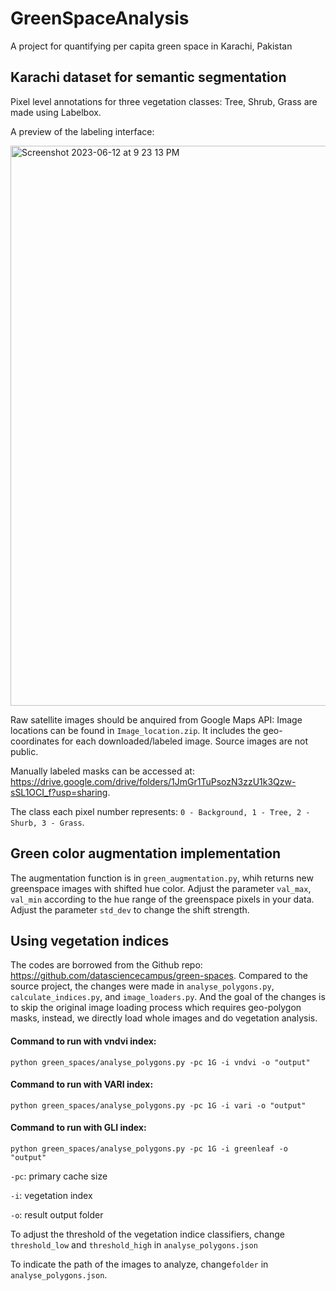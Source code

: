 # GreenSpaceAnalysis
A project for quantifying per capita green space in Karachi, Pakistan


## Karachi dataset for semantic segmentation

Pixel level annotations for three vegetation classes: Tree, Shrub, Grass are made using Labelbox. 

A preview of the labeling interface:

<img width="896" alt="Screenshot 2023-06-12 at 9 23 13 PM" src="https://github.com/ChunaraLab/GreenSpaceAnalysis/assets/30038903/db48e5f2-c0e5-44e2-b9a4-5caad5e878ff">



Raw satellite images should be anquired from Google Maps API: Image locations can be found in ```` Image_location.zip ````. It includes the geo-coordinates for each downloaded/labeled image. Source images are not public. 

Manually labeled masks can be accessed at: https://drive.google.com/drive/folders/1JmGr1TuPsozN3zzU1k3Qzw-sSL1OCI_f?usp=sharing. 

The class each pixel number represents:  ````0 - Background, 1 - Tree, 2 - Shurb, 3 - Grass````.


## Green color augmentation implementation
The augmentation function is in ````green_augmentation.py````, whih returns new greenspace images with shifted hue color. Adjust the parameter ````val_max````, ````val_min```` according to the hue range of the greenspace pixels in your data. Adjust the parameter ````std_dev```` to change the shift strength.


## Using vegetation indices

The codes are borrowed from the Github repo: https://github.com/datasciencecampus/green-spaces. Compared to the source project, the changes were made in ````analyse_polygons.py````, ````calculate_indices.py````, and ````image_loaders.py````. And the goal of the changes is to skip the original image loading process which requires geo-polygon masks, instead, we directly load whole images and do vegetation analysis.


#### Command to run with vndvi index: 
````python green_spaces/analyse_polygons.py -pc 1G -i vndvi -o "output"````

#### Command to run with VARI index: 
````python green_spaces/analyse_polygons.py -pc 1G -i vari -o "output"````

#### Command to run with GLI index: 
````python green_spaces/analyse_polygons.py -pc 1G -i greenleaf -o "output"````

````-pc````: primary cache size

````-i````: vegetation index

````-o````: result output folder

To adjust the threshold of the vegetation indice classifiers, change ````threshold_low```` and ````threshold_high```` in ````analyse_polygons.json````

To indicate the path of the images to analyze, change````folder```` in ````analyse_polygons.json````.



